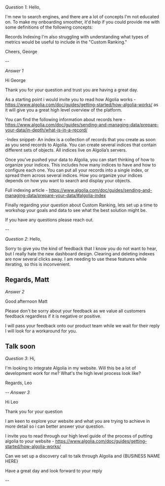 *Question 1*: Hello,

I'm new to search engines, and there are a lot of concepts I'm not educated on. To make my onboarding smoother, it'd help if you could provide me with some definitions of the following concepts:

Records
Indexing
I'm also struggling with understanding what types of metrics would be useful to include in the "Custom Ranking."

Cheers, George

--

*Answer 1*

Hi George

Thank you for your question and trust you are having a great day.

As a starting point i would invite you to read how Algolia works - https://www.algolia.com/doc/guides/getting-started/how-algolia-works/ as it will give you a great high level overview of the platform.

You can find the following information about records here - https://www.algolia.com/doc/guides/sending-and-managing-data/prepare-your-data/in-depth/what-is-in-a-record/

-Index snippet-
An index is a collection of records that you create as soon as you send records to Algolia. You can create several indices that contain different sets of objects. All indices live on Algolia’s servers.

Once you’ve pushed your data to Algolia, you can start thinking of how to organize your indices. This includes how many indices to have and how to configure each one. You can put all your records into a single index, or spread them across several indices. How you organize your indices depends on how you want to search and display your objects.

Full indexing article - https://www.algolia.com/doc/guides/sending-and-managing-data/prepare-your-data/#algolia-index

Finally regarding your question about Custom Ranking, lets set up a time to workshop your goals and data to see what the best solution might be.

If you have any questions please reach out.

--

*Question 2*: Hello,

Sorry to give you the kind of feedback that I know you do not want to hear, but I really hate the new dashboard design. Clearing and deleting indexes are now several clicks away. I am needing to use these features while iterating, so this is inconvenient.

Regards, Matt
--

*Answer 2*

Good afternoon Matt

Please don't be sorry about your feedback as we value all customers feedback regardless if it is negative or positive.

I will pass your feedback onto our product team while we wait for their reply I will look for a workaround for you.

Talk soon
--

*Question 3*: Hi,

I'm looking to integrate Algolia in my website. Will this be a lot of development work for me? What's the high level process look like?

Regards, Leo

--
*Answer 3*

Hi Leo

Thank you for your question

I am keen to explore your website and what you are trying to achieve in more detail so i can better answer your question.

I invite you to read through our high level guide of the process of putting algolia to your website - https://www.algolia.com/doc/guides/getting-started/how-algolia-works/

Can we set up a discovery call to talk through Algolia and {BUSINESS NAME HERE}

Have a great day and look forward to your reply


--
